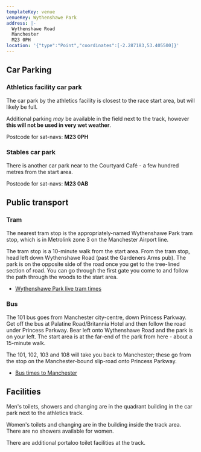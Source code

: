 ```yaml
---
templateKey: venue
venueKey: Wythenshawe Park
address: |-
  Wythenshawe Road
  Manchester
  M23 0PH
location: '{"type":"Point","coordinates":[-2.287183,53.405500]}'
---
```

## Car Parking

### Athletics facility car park

The car park by the athletics facility is closest to the race start area, but
will likely be full.

Additional parking *may* be available in the field next to the track, however
**this will not be used in very wet weather**.

Postcode for sat-navs: **M23 0PH**

### Stables car park

There is another car park near to the Courtyard Café - a few hundred metres from
the start area.

Postcode for sat-navs: **M23 0AB**

## Public transport

### Tram

The nearest tram stop is the appropriately-named Wythenshawe Park tram stop,
which is in Metrolink zone 3 on the Manchester Airport line.

The tram stop is a 10-minute walk from the start area. From the tram stop, head
left down Wythenshawe Road (past the Gardeners Arms pub). The park is on the
opposite side of the road once you get to the tree-lined section of road. You
can go through the first gate you come to and follow the path through the woods
to the start area.

* [Wythenshawe Park live tram times](https://tfgm.com/public-transport/tram/stops/wythenshawe-park-tram)

### Bus

The 101 bus goes from Manchester city-centre, down Princess Parkway. Get off the
bus at Palatine Road/Britannia Hotel and then follow the road under Princess 
Parkway. Bear left onto Wythenshawe Road and the park is on your left.
The start area is at the far-end of the park from here - about a 15-minute walk.

The 101, 102, 103 and 108 will take you back to Manchester; these go from the
stop on the Manchester-bound slip-road onto Princess Parkway.

* [Bus times to Manchester](https://tfgm.com/public-transport/bus/stops/1800SB42011/)

## Facilities

Men's toilets, showers and changing are in the quadrant building in the car park
next to the athletics track.

Women's toilets and changing are in the building inside the track area. There are
no showers available for women.

There are additional portaloo toilet facilities at the track.
